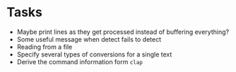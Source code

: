 # Tasks
* Maybe print lines as they get processed instead of buffering everything?
* Some useful message when detect fails to detect
* Reading from a file
* Specify several types of conversions for a single text
* Derive the command information form `clap`
